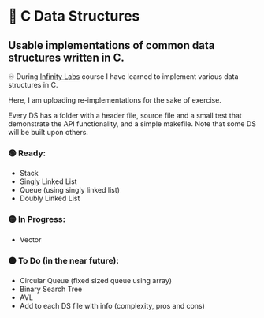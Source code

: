 # 🧬 C Data Structures

## Usable implementations of common data structures written in C.

♾️ During [Infinity Labs](https://infinitylabs.co.il/) course I have learned to implement various data structures in C.

Here, I am uploading re-implementations for the sake of exercise.  

Every DS has a folder with a header file, source file and a small test that demonstrate the API functionality, and a simple makefile.
Note that some DS will be built upon others.   

### 🟢 Ready:
- Stack
- Singly Linked List
- Queue (using singly linked list)
- Doubly Linked List


### 🟡 In Progress:
- Vector


### 🟠 To Do (in the near future): 
- Circular Queue (fixed sized queue using array)
- Binary Search Tree
- AVL
- Add to each DS file with info (complexity, pros and cons) 